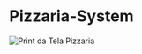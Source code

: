 # Pizzaria-System
![Print da Tela Pizzaria](https://github.com/Junior-Stranner/Pizzaria-System/assets/116032249/fa419f35-f59f-4bbe-b4af-39b9c9a048c3)
